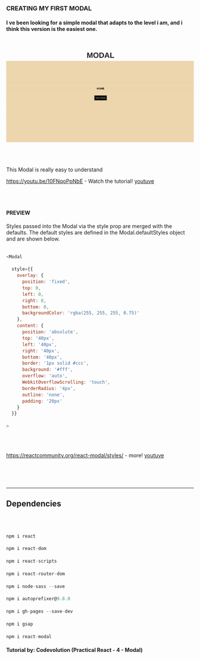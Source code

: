 ### CREATING MY FIRST MODAL

#### I ve been looking for a simple modal that adapts to the level i am, and i think this version is the easiest one.


<br>

[<img src="./src/img/preview1.gif">](https://nadiamariduena.github.io/animated-portfolio-with-intersection-observer/)

<br>
<br>




<p>This Modal is really easy to understand </p>

https://youtu.be/10FNqoPpNbE - Watch the tutorial!
[youtuve](https://www.youtube.com/watch?v=10FNqoPpNbE)

<br>
<br>

#### PREVIEW

<p> Styles passed into the Modal via the style prop are merged with the defaults. The default styles are defined in the Modal.defaultStyles object and are shown below.</p>

```javascript

<Modal

  style={{
    overlay: {
      position: 'fixed',
      top: 0,
      left: 0,
      right: 0,
      bottom: 0,
      backgroundColor: 'rgba(255, 255, 255, 0.75)'
    },
    content: {
      position: 'absolute',
      top: '40px',
      left: '40px',
      right: '40px',
      bottom: '40px',
      border: '1px solid #ccc',
      background: '#fff',
      overflow: 'auto',
      WebkitOverflowScrolling: 'touch',
      borderRadius: '4px',
      outline: 'none',
      padding: '20px'
    }
  }}

>
```
<br>
<br>

https://reactcommunity.org/react-modal/styles/ - more!
[youtuve](https://reactcommunity.org/react-modal/styles/)

<br>
<br>
<br>

<hr>

## Dependencies

<br>

```javascript

npm i react

npm i react-dom

npm i react-scripts

npm i react-router-dom

npm i node-sass --save

npm i autoprefixer@9.8.0

npm i gh-pages --save-dev

npm i gsap

npm i react-modal
```

#### Tutorial by: Codevolution (Practical React - 4 - Modal)
